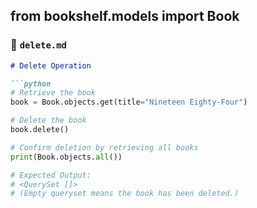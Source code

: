 from bookshelf.models import Book
---

### 📕 `delete.md`
```markdown
# Delete Operation

```python
# Retrieve the book
book = Book.objects.get(title="Nineteen Eighty-Four")

# Delete the book
book.delete()

# Confirm deletion by retrieving all books
print(Book.objects.all())

# Expected Output:
# <QuerySet []>
# (Empty queryset means the book has been deleted.)

